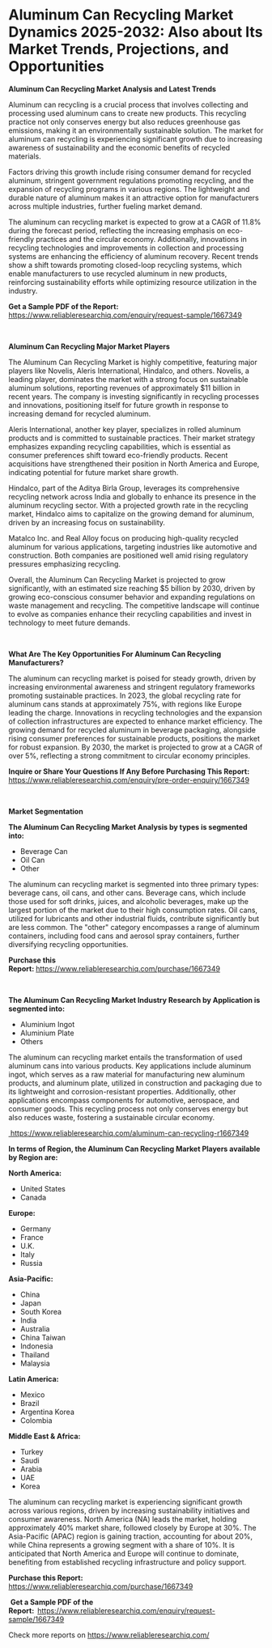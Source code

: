 <p><h1>Aluminum Can Recycling Market Dynamics 2025-2032: Also about Its Market Trends, Projections, and Opportunities</h1></p><p><strong>Aluminum Can Recycling Market Analysis and Latest Trends</strong></p>
<p><p>Aluminum can recycling is a crucial process that involves collecting and processing used aluminum cans to create new products. This recycling practice not only conserves energy but also reduces greenhouse gas emissions, making it an environmentally sustainable solution. The market for aluminum can recycling is experiencing significant growth due to increasing awareness of sustainability and the economic benefits of recycled materials.</p><p>Factors driving this growth include rising consumer demand for recycled aluminum, stringent government regulations promoting recycling, and the expansion of recycling programs in various regions. The lightweight and durable nature of aluminum makes it an attractive option for manufacturers across multiple industries, further fueling market demand. </p><p>The aluminum can recycling market is expected to grow at a CAGR of 11.8% during the forecast period, reflecting the increasing emphasis on eco-friendly practices and the circular economy. Additionally, innovations in recycling technologies and improvements in collection and processing systems are enhancing the efficiency of aluminum recovery. Recent trends show a shift towards promoting closed-loop recycling systems, which enable manufacturers to use recycled aluminum in new products, reinforcing sustainability efforts while optimizing resource utilization in the industry.</p></p>
<p><strong>Get a Sample PDF of the Report:&nbsp;</strong> <a href="https://www.reliableresearchiq.com/enquiry/request-sample/1667349?utm_campaign=1129&utm_medium=2&utm_source=Github&utm_content=ia&utm_term=30012025&utm_id=aluminum-can-recycling">https://www.reliableresearchiq.com/enquiry/request-sample/1667349</a></p>
<p>&nbsp;</p>
<p><strong>Aluminum Can Recycling Major Market Players</strong></p>
<p><p>The Aluminum Can Recycling Market is highly competitive, featuring major players like Novelis, Aleris International, Hindalco, and others. Novelis, a leading player, dominates the market with a strong focus on sustainable aluminum solutions, reporting revenues of approximately $11 billion in recent years. The company is investing significantly in recycling processes and innovations, positioning itself for future growth in response to increasing demand for recycled aluminum.</p><p>Aleris International, another key player, specializes in rolled aluminum products and is committed to sustainable practices. Their market strategy emphasizes expanding recycling capabilities, which is essential as consumer preferences shift toward eco-friendly products. Recent acquisitions have strengthened their position in North America and Europe, indicating potential for future market share growth.</p><p>Hindalco, part of the Aditya Birla Group, leverages its comprehensive recycling network across India and globally to enhance its presence in the aluminum recycling sector. With a projected growth rate in the recycling market, Hindalco aims to capitalize on the growing demand for aluminum, driven by an increasing focus on sustainability.</p><p>Matalco Inc. and Real Alloy focus on producing high-quality recycled aluminum for various applications, targeting industries like automotive and construction. Both companies are positioned well amid rising regulatory pressures emphasizing recycling.</p><p>Overall, the Aluminum Can Recycling Market is projected to grow significantly, with an estimated size reaching $5 billion by 2030, driven by growing eco-conscious consumer behavior and expanding regulations on waste management and recycling. The competitive landscape will continue to evolve as companies enhance their recycling capabilities and invest in technology to meet future demands.</p></p>
<p>&nbsp;</p>
<p><strong>What Are The Key Opportunities For Aluminum Can Recycling Manufacturers?</strong></p>
<p><p>The aluminum can recycling market is poised for steady growth, driven by increasing environmental awareness and stringent regulatory frameworks promoting sustainable practices. In 2023, the global recycling rate for aluminum cans stands at approximately 75%, with regions like Europe leading the charge. Innovations in recycling technologies and the expansion of collection infrastructures are expected to enhance market efficiency. The growing demand for recycled aluminum in beverage packaging, alongside rising consumer preferences for sustainable products, positions the market for robust expansion. By 2030, the market is projected to grow at a CAGR of over 5%, reflecting a strong commitment to circular economy principles.</p></p>
<p><strong>Inquire or Share Your Questions If Any Before Purchasing This Report:</strong> <a href="https://www.reliableresearchiq.com/enquiry/pre-order-enquiry/1667349?utm_campaign=1129&utm_medium=2&utm_source=Github&utm_content=ia&utm_term=30012025&utm_id=aluminum-can-recycling">https://www.reliableresearchiq.com/enquiry/pre-order-enquiry/1667349</a></p>
<p>&nbsp;</p>
<p><strong>Market Segmentation</strong></p>
<p><strong>The Aluminum Can Recycling Market Analysis by types is segmented into:</strong></p>
<p><ul><li>Beverage Can</li><li>Oil Can</li><li>Other</li></ul></p>
<p><p>The aluminum can recycling market is segmented into three primary types: beverage cans, oil cans, and other cans. Beverage cans, which include those used for soft drinks, juices, and alcoholic beverages, make up the largest portion of the market due to their high consumption rates. Oil cans, utilized for lubricants and other industrial fluids, contribute significantly but are less common. The "other" category encompasses a range of aluminum containers, including food cans and aerosol spray containers, further diversifying recycling opportunities.</p></p>
<p><strong>Purchase this Report:&nbsp;</strong><a href="https://www.reliableresearchiq.com/purchase/1667349?utm_campaign=1129&utm_medium=2&utm_source=Github&utm_content=ia&utm_term=30012025&utm_id=aluminum-can-recycling">https://www.reliableresearchiq.com/purchase/1667349</a></p>
<p>&nbsp;</p>
<p><strong>The Aluminum Can Recycling Market Industry Research by Application is segmented into:</strong></p>
<p><ul><li>Aluminium Ingot</li><li>Aluminium Plate</li><li>Others</li></ul></p>
<p><p>The aluminum can recycling market entails the transformation of used aluminum cans into various products. Key applications include aluminum ingot, which serves as a raw material for manufacturing new aluminum products, and aluminum plate, utilized in construction and packaging due to its lightweight and corrosion-resistant properties. Additionally, other applications encompass components for automotive, aerospace, and consumer goods. This recycling process not only conserves energy but also reduces waste, fostering a sustainable circular economy.</p></p>
<p><a href="https://www.reliableresearchiq.com/aluminum-can-recycling-r1667349?utm_campaign=1129&utm_medium=2&utm_source=Github&utm_content=ia&utm_term=30012025&utm_id=aluminum-can-recycling">&nbsp;https://www.reliableresearchiq.com/aluminum-can-recycling-r1667349</a></p>
<p><strong>In terms of Region, the Aluminum Can Recycling Market Players available by Region are:</strong></p>
<p>
    <p> <strong> North America: </strong>
        <ul>
            <li>United States</li>
            <li>Canada</li>
        </ul>
        </p> 
    <p> <strong> Europe: </strong>
        <ul>
            <li>Germany</li>
            <li>France</li>
            <li>U.K.</li>
            <li>Italy</li>
            <li>Russia</li>
        </ul>
        </p> 
    <p> <strong> Asia-Pacific: </strong>
        <ul>
            <li>China</li>
            <li>Japan</li>
            <li>South Korea</li>
            <li>India</li>
            <li>Australia</li>
            <li>China Taiwan</li>
            <li>Indonesia</li>
            <li>Thailand</li>
            <li>Malaysia</li>
        </ul>
        </p> 
    <p> <strong> Latin America: </strong>
        <ul>
            <li>Mexico</li>
            <li>Brazil</li>
            <li>Argentina Korea</li>
            <li>Colombia</li>
        </ul>
        </p> 
    <p> <strong> Middle East & Africa: </strong>
        <ul>
            <li>Turkey</li>
            <li>Saudi</li>
            <li>Arabia</li>
            <li>UAE</li>
            <li>Korea</li>
        </ul>
    </p>
    </p>
<p><p>The aluminum can recycling market is experiencing significant growth across various regions, driven by increasing sustainability initiatives and consumer awareness. North America (NA) leads the market, holding approximately 40% market share, followed closely by Europe at 30%. The Asia-Pacific (APAC) region is gaining traction, accounting for about 20%, while China represents a growing segment with a share of 10%. It is anticipated that North America and Europe will continue to dominate, benefiting from established recycling infrastructure and policy support.</p></p>
<p><strong>Purchase this Report: </strong><a href="https://www.reliableresearchiq.com/purchase/1667349?utm_campaign=1129&utm_medium=2&utm_source=Github&utm_content=ia&utm_term=30012025&utm_id=aluminum-can-recycling">https://www.reliableresearchiq.com/purchase/1667349</a></p>
<p>&nbsp;<strong>Get a Sample PDF of the Report:&nbsp;&nbsp;</strong><a href="https://www.reliableresearchiq.com/enquiry/request-sample/1667349?utm_campaign=1129&utm_medium=2&utm_source=Github&utm_content=ia&utm_term=30012025&utm_id=aluminum-can-recycling">https://www.reliableresearchiq.com/enquiry/request-sample/1667349</a></p>
<p><strong></strong></p>
<p>Check more reports on <a href="https://www.reliableresearchiq.com/?utm_campaign=1129&utm_medium=2&utm_source=Github&utm_content=ia&utm_term=30012025&utm_id=aluminum-can-recycling">https://www.reliableresearchiq.com/</a></p>